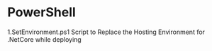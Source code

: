 # PowerShell

1.SetEnvironment.ps1 Script to Replace the Hosting Environment for .NetCore while deploying
